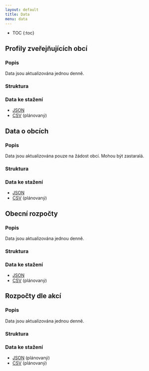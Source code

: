 ```yaml
---
layout: default
title: Data
menu: data
---
```


* TOC
{:toc}

## Profily zveřejňujících obcí

### Popis

Data jsou aktualizována jednou denně.

### Struktura

### Data ke stažení
- [JSON](https://cityvizor.cz/exports/profiles.json.zip)
- [CSV]() (plánovaný)

## Data o obcích

### Popis

Data jsou aktualizována pouze na žádost obcí. Mohou být zastaralá.

### Struktura

### Data ke stažení
- [JSON](https://cityvizor.cz/exports/entities.json.zip)
- [CSV]() (plánovaný)

## Obecní rozpočty

### Popis

Data jsou aktualizována jednou denně.

### Struktura

### Data ke stažení
- [JSON](https://cityvizor.cz/exports/budgets.json.zip)
- [CSV]() (plánovaný)

## Rozpočty dle akcí

### Popis

Data jsou aktualizována jednou denně.

### Struktura

### Data ke stažení
- [JSON](https://cityvizor.cz/exports/events.json.zip) (plánovaný)
- [CSV]() (plánovaný)
